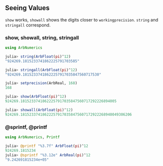 ## Seeing Values

`show` works, `showall` shows the digits closer to `workingprecision`.
`string` and `stringall` correspond.

### show, showall, string, stringall
```julia
using ArbNumerics

julia> string(ArbFloat(pi)^12)
"924269.1815233741862225791703585"

julia> stringall(ArbFloat(pi)^12)
"924269.18152337418622257917035847560717530"

julia> setprecision(ArbReal, 168)
168

julia> show(ArbFloat(pi)^12)
924269.18152337418622257917035847560717292226894005

julia> showall(ArbFloat(pi)^12)
924269.181523374186222579170358475607172922268940049306206
```

### @sprintf, @printf
```julia
using ArbNumerics, Printf

julia> @printf "%3.7f" ArbFloat(pi)^12
924269.1815234
julia> @sprintf "%3.12e" ArbReal(pi)^12
"9.242691815234e+05"
```

